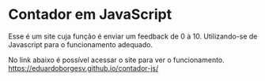 # Contador em JavaScript
 Esse é um site cuja função é enviar um feedback de 0 à 10. Utilizando-se de Javascript para o funcionamento adequado.
 
 No link abaixo é possível acessar o site para ver o funcionamento.
 https://eduardoborgesv.github.io/contador-js/
